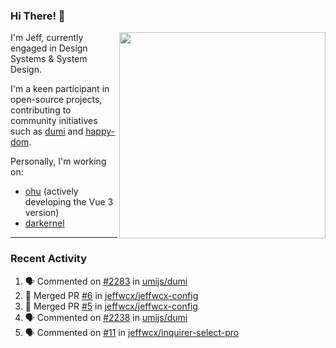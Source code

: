 ### Hi There! 👋

[<img src="https://github-contribution-stats.vercel.app/api/?username=jeffwcx" align="right" width="330" />](https://github.com/jeffwcx)

I'm Jeff, currently engaged in Design Systems & System Design.

I'm a keen participant in open-source projects, contributing to community initiatives such as [dumi](https://github.com/umijs/dumi) and [happy-dom](https://github.com/capricorn86/happy-dom).

Personally, I'm working on: 
+ [ohu](https://github.com/jeffwcx/ohu-mobile) (actively developing the Vue 3 version)
+ [darkernel](https://github.com/darkernel)


----

### Recent Activity

<!--START_SECTION:activity-->
1. 🗣 Commented on [#2283](https://github.com/umijs/dumi/issues/2283#issuecomment-2870854572) in [umijs/dumi](https://github.com/umijs/dumi)
2. 🎉 Merged PR [#6](https://github.com/jeffwcx/jeffwcx-config/pull/6) in [jeffwcx/jeffwcx-config](https://github.com/jeffwcx/jeffwcx-config)
3. 🎉 Merged PR [#5](https://github.com/jeffwcx/jeffwcx-config/pull/5) in [jeffwcx/jeffwcx-config](https://github.com/jeffwcx/jeffwcx-config)
4. 🗣 Commented on [#2238](https://github.com/umijs/dumi/pull/2238#issuecomment-2542938236) in [umijs/dumi](https://github.com/umijs/dumi)
5. 🗣 Commented on [#11](https://github.com/jeffwcx/inquirer-select-pro/pull/11#issuecomment-2542908093) in [jeffwcx/inquirer-select-pro](https://github.com/jeffwcx/inquirer-select-pro)
<!--END_SECTION:activity-->
